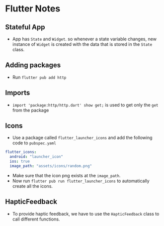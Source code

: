 # Flutter Notes

## Stateful App

- App has `State` and `Widget`. so whenever a state variable changes, new instance of `Widget` is created with the data that is stored in the `State` class.

## Adding packages
- Run `flutter pub add http`

## Imports
- `import 'package:http/http.dart' show get;` is used to get only the `get` from the package

## Icons
- Use a package called `flutter_launcher_icons` and add the following code to `pubspec.yaml`
```yaml
flutter_icons:
  android: "launcher_icon"
  ios: true
  image_path: "assets/icons/random.png"
```
- Make sure that the icon png exists at the `image_path`.
- Now run `flutter pub run flutter_launcher_icons` to automatically create all the icons.

## HapticFeedback
- To provide haptic feedback, we have to use the `HapticFeedback` class to call different functions.